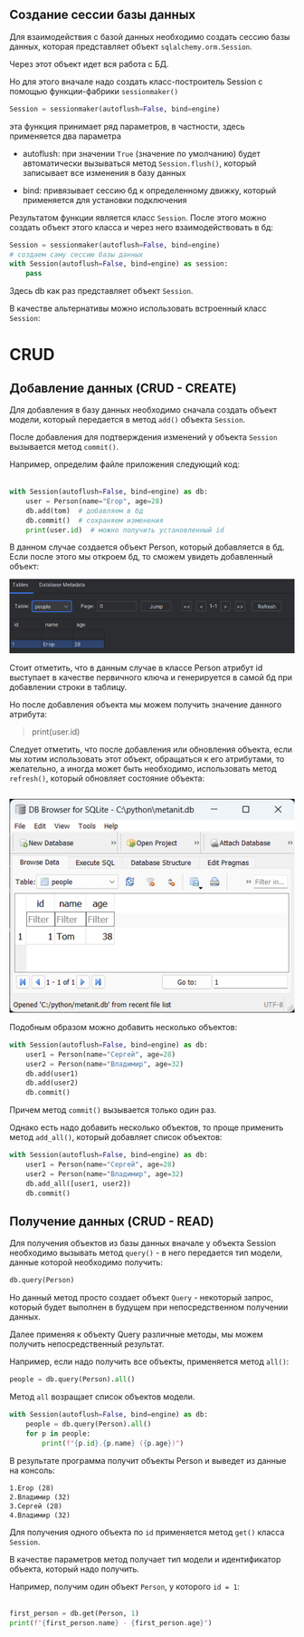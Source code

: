 ## Создание сессии базы данных

Для взаимодействия с базой данных необходимо создать сессию базы данных, которая представляет объект `sqlalchemy.orm.Session`. 

Через этот объект идет вся работа с БД.

Но для этого вначале надо создать класс-построитель Session с помощью функции-фабрики `sessionmaker()`


```python
Session = sessionmaker(autoflush=False, bind=engine)
```

эта функция принимает ряд параметров, в частности, здесь применяется два параметра

* autoflush: при значении `True` (значение по умолчанию) будет автоматически вызываться метод `Session.flush()`, который записывает все изменения в базу данных

* bind: привязывает сессию бд к определенному движку, который применяется для установки подключения

Результатом функции является класс `Session`. 
После этого можно создать объект этого класса и через него взаимодействовать в бд:

```python
Session = sessionmaker(autoflush=False, bind=engine)
# создаем саму сессию базы данных
with Session(autoflush=False, bind=engine) as session:
    pass
```

Здесь db как раз представляет объект `Session`.

В качестве альтернативы можно использовать встроенный класс `Session`:

# CRUD

## Добавление данных (CRUD - CREATE)

Для добавления в базу данных необходимо сначала создать объект модели, который передается в метод `add()` объекта `Session`. 

После добавления для подтверждения изменений у объекта `Session` вызывается метод `commit()`.

Например, определим файле приложения следующий код:

```python

with Session(autoflush=False, bind=engine) as db:
    user = Person(name="Егор", age=28)
    db.add(tom)  # добавляем в бд
    db.commit()  # сохраняем изменения
    print(user.id)  # можно получить установленный id
```


В данном случае создается объект Person, который добавляется в бд. Если после этого мы откроем бд, то сможем увидеть добавленный объект:

![](img/bd-1.png)

Стоит отметить, что в данным случае в классе Person атрибут id выступает в качестве первичного ключа и генерируется в самой бд при добавлении строки в таблицу. 

Но после добавления объекта мы можем получить значение данного атрибута:

>  print(user.id)  

Следует отметить, что после добавления или обновления объекта, если мы хотим использовать этот объект, обращаться к его атрибутами, то желательно, а иногда может быть необходимо, использовать метод `refresh()`, который обновляет состояние объекта:

```python


```

![](img/orm-3.png)


Подобным образом можно добавить несколько объектов:

```python
with Session(autoflush=False, bind=engine) as db:
    user1 = Person(name="Сергей", age=28)
    user2 = Person(name="Владимир", age=32)
    db.add(user1)
    db.add(user2)
    db.commit()

```

Причем метод `commit()` вызывается только один раз.

Однако есть надо добавить несколько объектов, то проще применить метод `add_all()`, который добавляет список объектов:

```python
with Session(autoflush=False, bind=engine) as db:
    user1 = Person(name="Сергей", age=28)
    user2 = Person(name="Владимир", age=32)
    db.add_all([user1, user2])
    db.commit()
```
## Получение данных (CRUD - READ)

Для получения объектов из базы данных вначале у объекта Session необходимо вызывать метод `query()` - в него передается тип модели, данные которой необходимо получить:

```python
db.query(Person)
```

Но данный метод просто создает объект `Query` - некоторый запрос, который будет выполнен в будущем при непосредственном получении данных.

Далее применяя к объекту Query различные методы, мы можем получить непосредственный результат.

Например, если надо получить все объекты, применяется метод `all()`:

```python
people = db.query(Person).all()
```

Метод `all` возращает список объектов модели. 

```python
with Session(autoflush=False, bind=engine) as db:
    people = db.query(Person).all()
    for p in people:
        print(f"{p.id}.{p.name} ({p.age})")
```

В результате программа получит объекты Person и выведет из данные на консоль:

```
1.Егор (28)
2.Владимир (32)
3.Сергей (28)
4.Владимир (32)
```

Для получения одного объекта по `id` применяется метод `get()` класса `Session`. 

В качестве параметров метод получает тип модели и идентификатор объекта, который надо получить. 

Например, получим один объект `Person`, у которого `id = 1`:

```python

first_person = db.get(Person, 1)
print(f"{first_person.name} - {first_person.age}")  


```